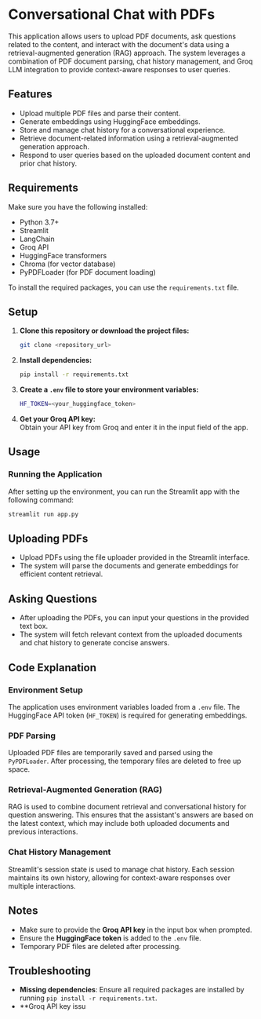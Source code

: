 # Conversational Chat with PDFs

This application allows users to upload PDF documents, ask questions related to the content, and interact with the document's data using a retrieval-augmented generation (RAG) approach. The system leverages a combination of PDF document parsing, chat history management, and Groq LLM integration to provide context-aware responses to user queries.

## Features

- Upload multiple PDF files and parse their content.
- Generate embeddings using HuggingFace embeddings.
- Store and manage chat history for a conversational experience.
- Retrieve document-related information using a retrieval-augmented generation approach.
- Respond to user queries based on the uploaded document content and prior chat history.

## Requirements

Make sure you have the following installed:

- Python 3.7+
- Streamlit
- LangChain
- Groq API
- HuggingFace transformers
- Chroma (for vector database)
- PyPDFLoader (for PDF document loading)

To install the required packages, you can use the `requirements.txt` file.

## Setup

1. **Clone this repository or download the project files:**

    ```bash
    git clone <repository_url>
    ```

2. **Install dependencies:**

    ```bash
    pip install -r requirements.txt
    ```

3. **Create a `.env` file to store your environment variables:**

    ```bash
    HF_TOKEN=<your_huggingface_token>
    ```

4. **Get your Groq API key:**  
   Obtain your API key from Groq and enter it in the input field of the app.

## Usage

### Running the Application

After setting up the environment, you can run the Streamlit app with the following command:

```bash
streamlit run app.py
```

## Uploading PDFs

- Upload PDFs using the file uploader provided in the Streamlit interface.
- The system will parse the documents and generate embeddings for efficient content retrieval.

## Asking Questions

- After uploading the PDFs, you can input your questions in the provided text box.
- The system will fetch relevant context from the uploaded documents and chat history to generate concise answers.

## Code Explanation

### Environment Setup

The application uses environment variables loaded from a `.env` file. The HuggingFace API token (`HF_TOKEN`) is required for generating embeddings.

### PDF Parsing

Uploaded PDF files are temporarily saved and parsed using the `PyPDFLoader`. After processing, the temporary files are deleted to free up space.

### Retrieval-Augmented Generation (RAG)

RAG is used to combine document retrieval and conversational history for question answering. This ensures that the assistant's answers are based on the latest context, which may include both uploaded documents and previous interactions.

### Chat History Management

Streamlit's session state is used to manage chat history. Each session maintains its own history, allowing for context-aware responses over multiple interactions.

## Notes

- Make sure to provide the **Groq API key** in the input box when prompted.
- Ensure the **HuggingFace token** is added to the `.env` file.
- Temporary PDF files are deleted after processing.

## Troubleshooting

- **Missing dependencies**: Ensure all required packages are installed by running `pip install -r requirements.txt`.
- **Groq API key issu

